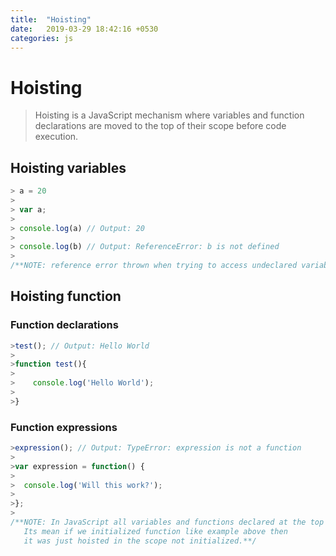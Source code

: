 ```yaml
---
title:  "Hoisting"
date:   2019-03-29 18:42:16 +0530
categories: js
---
```


# Hoisting

>Hoisting is a JavaScript mechanism where variables and function declarations are moved to the top of their scope 
before code execution.

## Hoisting variables
```js
> a = 20
>
> var a;
>
> console.log(a) // Output: 20
>
> console.log(b) // Output: ReferenceError: b is not defined
>
/**NOTE: reference error thrown when trying to access undeclared variable b **/
```
## Hoisting function
### Function declarations
```js
>test(); // Output: Hello World
>
>function test(){
>
>    console.log('Hello World');
>
>}
```
### Function expressions
```js
>expression(); // Output: TypeError: expression is not a function
>
>var expression = function() {
>
>  console.log('Will this work?');
>
>};
>
/**NOTE: In JavaScript all variables and functions declared at the top of the global scope.
   Its mean if we initialized function like example above then 
   it was just hoisted in the scope not initialized.**/
```
